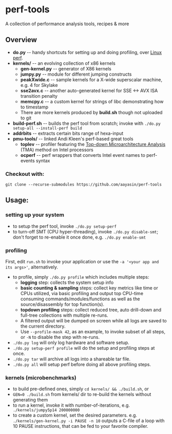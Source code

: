 # perf-tools
A collection of performance analysis tools, recipes &amp; more

## Overview
* **do.py** -- handy shortcuts for setting up and doing profiling, over [Linux perf](https://perf.wiki.kernel.org/index).
* **kernels/** -- an evolving collection of x86 kernels
  * **gen-kernel.py** -- generator of X86 kernels
  * **jumpy.py** -- module for different jumping constructs
  * **peakXwide.c** -- sample kernels for a X-wide superscalar machine, e.g. 4 for Skylake
  * **sse2avx.c** -- another auto-generated kernel for SSE <-> AVX ISA transition penalty
  * **memcpy.c** -- a custom kernel for strings of libc demonstrating how to timestamp
  * There are more kernels produced by **build.sh** though not uploaded to git
* **build-perf.sh** -- builds the perf tool from scratch; invoke with `./do.py setup-all --install-perf build`
* **addrbits** -- extracts certain bits range of hexa-input
* **pmu-tools/** -- linked Andi Kleen's perf-based great tools
  * **toplev** -- profiler featuring the [Top-down Microarchitecture Analysis](http://bit.ly/tma-ispass14) (TMA) method on Intel processors
  * **ocperf** -- perf wrappers that converts Intel event names to perf-events syntax  
### Checkout with: 
`git clone --recurse-submodules https://github.com/aayasin/perf-tools`


## Usage:
### setting up your system
* to setup the perf tool, invoke `./do.py setup-perf`
* to turn-off SMT (CPU hyper-threading), invoke `./do.py disable-smt`; don't forget to re-enable it once done, e.g. `./do.py enable-smt`

### profiling
First, edit `run.sh` to invoke your application or use the `-a '<your app and its args>'`, alternatively.
* to profile, simply `./do.py profile` which includes multiple steps:
  * **logging** step: collects the system setup info
  * **basic counting & sampling** steps: collect key metrics like time or CPUs utilized,
    via basic profiling and output top CPU-time consuming commands/modules/functions as well as
    the source/disassembly for top function(s).
  * **topdown profiling** steps: collect reduced tree, auto drill-down and full-tree collections with multiple re-runs. 
  * A filtered output will be dumped on screen while all logs are saved to the current directory.
  * Use `--profile-mask 42`, as an example, to invoke subset of all steps,
    or `-N` to disable the step with re-runs. 
* `./do.py log` will only log hardware and software setup.
* `./do.py setup-perf profile` will do the setup and profiling steps at once.
* `./do.py tar` will archive all logs into a shareable tar file.
* `./do.py all` will setup perf before doing all above profiling steps.

### kernels (microbenchmarks)
* to build pre-defined ones, simply `cd kernels/ && ./build.sh`, or
* `GEN=0 ./build.sh` from kernels/ dir to re-build the kernels without generating them
* to run a kernel, invoke it with number-of-iterations, e.g.
`    ./kernels/jumpy5p14 200000000`
* to create a custom kernel, set the desired parameters. e.g.
`    ./kernels/gen-kernel.py -i PAUSE -n 10`
  outputs a C-file of a loop with 10 PAUSE instructions, that can be fed to your favorite compiler.

